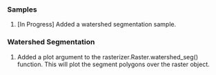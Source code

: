 ### Samples
1. [In Progress] Added a watershed segmentation sample.

### Watershed Segmentation
1. Added a plot argument to the rasterizer.Raster.watershed_seg() function. This will plot the segment polygons over the raster object.

